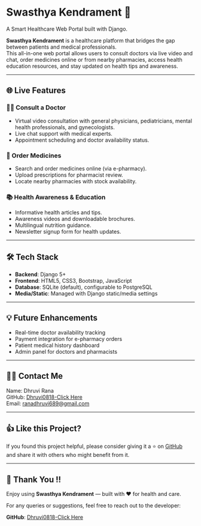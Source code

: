 # Swasthya Kendrament 🏥  

A Smart Healthcare Web Portal built with Django. <br>

**Swasthya Kendrament** is a healthcare platform that bridges the gap between patients and medical professionals. <br>
This all-in-one web portal allows users to consult doctors via live video and chat, order medicines online or from nearby pharmacies, access health education resources, and stay updated on health tips and awareness.

---

## 🌐 Live Features

### 👨‍⚕️ Consult a Doctor
- Virtual video consultation with general physicians, pediatricians, mental health professionals, and gynecologists.
- Live chat support with medical experts.
- Appointment scheduling and doctor availability status.

### 💊 Order Medicines
- Search and order medicines online (via e-pharmacy).
- Upload prescriptions for pharmacist review.
- Locate nearby pharmacies with stock availability.

### 📚 Health Awareness & Education
- Informative health articles and tips.
- Awareness videos and downloadable brochures.
- Multilingual nutrition guidance.
- Newsletter signup form for health updates.

---

## 🛠️ Tech Stack

- **Backend**: Django 5+
- **Frontend**: HTML5, CSS3, Bootstrap, JavaScript
- **Database**: SQLite (default), configurable to PostgreSQL
- **Media/Static**: Managed with Django static/media settings

---

## 💡 Future Enhancements
- Real-time doctor availability tracking
- Payment integration for e-pharmacy orders
- Patient medical history dashboard
- Admin panel for doctors and pharmacists

---

## 🙋‍♀️ Contact Me

Name: Dhruvi Rana <br>
GitHub: [Dhruvi0818-Click Here](https://github.com/Dhruvi0818)<br>
Email: ranadhruvi689@gmail.com<br>

---

## 👍 Like this Project?

If you found this project helpful, please consider giving it a ⭐ on [GitHub](https://github.com/Dhruvi0818/healthproject)  
and share it with others who might benefit from it.

---

## 🙌 Thank You !!

Enjoy using **Swasthya Kendrament** — built with ❤️ for health and care.<br>

For any queries or suggestions, feel free to reach out to the developer:<br>

**GitHub**: [Dhruvi0818-Click Here](https://github.com/Dhruvi0818)  


